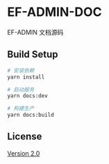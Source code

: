 # EF-ADMIN-DOC

EF-ADMIN 文档源码

## Build Setup
``` bash
# 安装依赖
yarn install

# 启动服务
yarn docs:dev

# 构建生产
yarn docs:build
```

## License
[Version 2.0](https://github.com/vip-efactory/efadmin-docs/blob/master/LICENSE)
